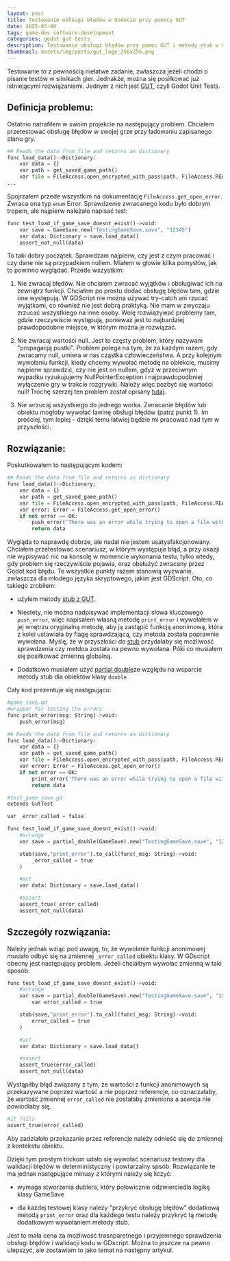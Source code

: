 ```yaml
---
layout: post
title: Testowanie obłsugi błedów w Godocie przy pomocy GUT
date: 2025-03-06
tags: game-dev software-development
categories: godot gut tests
description: Testowanie obsługi błędów przy pomoc GUT i metody stub w GDscript
thumbnail: assets/img/posts/gut_logo_256x256.png
---
```


Testowanie to z pewnością niełatwe zadanie, zwłaszcza jeżeli chodzi o pisanie testów
w silnikach gier. Jednakże, można się posiłkować już istniejącymi rozwiązaniami. Jednym z nich jest
[GUT](https://github.com/bitwes/Gut), czyli Godot Unit Tests.

## Definicja problemu:

Ostatnio natrafiłem w swoim projekcie na następujący problem.
Chciałem przetestować obsługę błędów w swojej grze przy ładowaniu zapisanego stanu gry.

```py
## Reads the data from file and returns as dictionary
func load_data()->Dictionary:
	var data = {}
	var path = get_saved_game_path()
	var file = FileAccess.open_encrypted_with_pass(path, FileAccess.READ, _password)
...
```

Spojrzałem przede wszystkim na dokumentację `FileAccess.get_open_error`. Zwraca ona typ `enum` Error.
Sprawdzenie zwracanego kodu było dobrym tropem, ale najpierw należało napisać test:

```py
func test_load_if_game_save_doesnt_exist()->void:
	var save = GameSave.new("TestingGameSave.save", "12345")
	var data: Dictionary = save.load_data()
	assert_not_null(data)
```

To taki dobry początek. Sprawdzam najpierw, czy jest z czym pracować i czy dane nie są przypadkiem nullem.
Miałem w głowie kilka pomysłów, jak to powinno wyglądać. Przede wszystkim:

1. Nie zwracaj błędów. Nie chciałem zwracać wyjątków i obsługiwać ich na zewnątrz funkcji.
   Chciałem po prostu dodać obsługę błędów tam, gdzie one występują.
   W GDScript nie można używać try-catch ani rzucać wyjątkami, co również nie jest dobrą praktyką.
   Nie mam w zwyczaju zrzucać wszystkiego na inne osoby. Wolę rozwiązywać problemy tam,
   gdzie rzeczywiście występują, ponieważ jest to najbardziej prawdopodobne miejsce, w którym można je rozwiązać.

2. Nie zwracaj wartości null. Jest to częsty problem, który nazywam "propagacją pustki".
   Problem polega na tym, że za każdym razem, gdy zwracamy null, umiera w nas cząstka człowieczeństwa.
   A przy kolejnym wywołaniu funkcji, kiedy chcemy wywołać metodę na obiekcie, musimy najpierw sprawdzić, czy nie jest on nullem,
   gdyż w przeciwnym wypadku ryzukujujemy NullPointerException i najprawdopodbniej wyłączenie gry w trakcie rozgrywki.
   Należy więc pozbyć się wartości null! Trochę szerzej ten problem został opisany [tutaj](https://hackernoon.com/null-the-billion-dollar-mistake-8t5z32d6).

3. Nie wrzucaj wszystkiego do jednego worka.
   Zwracanie błędów lub obiektu mogłoby wywołać lawinę obsługi błędów (patrz punkt 1).
   Im prościej, tym lepiej – dzięki temu łatwiej będzie mi pracować nad tym w przyszłości.

## Rozwiązanie:

Poskutkowałem to następującym kodem:

```py
## Reads the data from file and returns as dictionary
func load_data()->Dictionary:
	var data = {}
	var path = get_saved_game_path()
	var file = FileAccess.open_encrypted_with_pass(path, FileAccess.READ, _password)
	var error: Error = FileAccess.get_open_error()
	if not error == OK:
		push_error('There was an error while trying to open a file with following error code: ' + var_to_str(error))
		return data
```

Wygląda to naprawdę dobrze, ale nadal nie jestem usatysfakcjonowany.
Chciałem przetestować scenariusz, w którym występuje błąd,
a przy okazji nie wypisywać nic na konsolę w momencie wykonania testu, tylko wtedy,
gdy problem się rzeczywiście pojawia, oraz obsłużyć zwracany przez Godot kod błędu.
Te wszystkie punkty razem stanowią wyzwanie, zwłaszcza dla młodego języka skryptowego,
jakim jest GDScript.
Oto, co takiego zrobiłem:

- użyłem metody [stub z GUT](https://gut.readthedocs.io/en/latest/Stubbing.html#to-call-callable).

- Niestety, nie można nadpisywać implementacji słowa kluczowego `push_error`, więc napisałem własną metodę `print_error`
  i wywołałem w jej wnętrzu oryginalną metodę, aby ją zastąpić funkcją
  anonimową, która z kolei ustawiała by flagę sprawdzającą, czy metoda została poprawnie wywołana.
  Myślę, że w przyszłości do [stub](https://gut.readthedocs.io/en/latest/Stubbing.html#to-call-callable)
  przydałaby się możliwość sprawdzenia czy metdoa została na pewno wywołana. Póki co musiałem się posiłkować zmienną globalną.
- Dodatkowo musiałem użyć [partial double](https://gut.readthedocs.io/en/latest/Partial-Doubles.html)ze względu na wsparcie metody stub dla obiektów klasy `double`

Cały kod prezentuje się następująco:

```py
#game_save.gd
#wrapper for testing the errors
func print_error(msg: String)->void:
	push_error(msg)

## Reads the data from file and returns as dictionary
func load_data()->Dictionary:
	var data = {}
	var path = get_saved_game_path()
	var file = FileAccess.open_encrypted_with_pass(path, FileAccess.READ, _password)
	var error: Error = FileAccess.get_open_error()
	if not error == OK:
		print_error('There was an error while trying to open a file with following error code: ' + var_to_str(error))
		return data

#test_game_save.gd
extends GutTest

var _error_called = false

func test_load_if_game_save_doesnt_exist()->void:
	#arrange
	var save = partial_double(GameSave).new("TestingGameSave.save", "12345")

	stub(save,"print_error").to_call(func(_msg: String)->void:
		_error_called = true
	)

	#act
	var data: Dictionary = save.load_data()

	#assert
	assert_true(_error_called)
	assert_not_null(data)
```

## Szczegóły rozwiązania:

Należy jednak wziąc pod uwagę, to, że wywołanie funkcji anonimowej musiało odbyć
się na zmiennej `_error_called` obiektu klasy. W GDscript obecny jest następujący problem.
Jeżeli chciałbym wywołac zmienną w taki sposób:

```py
func test_load_if_game_save_doesnt_exist()->void:
	#arrange
	var save = partial_double(GameSave).new("TestingGameSave.save", "12345")
        var error_called = true

	stub(save,"print_error").to_call(func(_msg: String)->void:
		error_called = true
	)

	#act
	var data: Dictionary = save.load_data()

	#assert
	assert_true(error_called)
	assert_not_null(data)
```

Wystąpiłby błąd związany z tym, że wartości z funkcji anonimowych są przekazywane
poprzez wartość a nie poprzez referencje, co oznaczałaby, że wartość zmiennej
`error_called` nie zostałaby zmieniona a asercja nie powiodłaby się.

```py
#it fails
assert_true(error_called)
```

Aby zadziałało przekazanie przez referencje należy odnieść się do zmiennej z kontekstu obiektu.

Dzięki tym prostym trickom udało się wywołać scenariusz testowy dla walidacji błędów
w deterministyczny i powtarzalny spsób.
Rozwiązanie te ma jednak następujące minusy z którymi należy się liczyć:

- wymaga stworzenia dublera, który połowicznie odzwierciedla logikę klasy GameSave

- dla każdej testowej klasy należy "przykryć obsługę błędów" dodatkową metodą `print_error`
  oraz dla każdego testu należy przykryć tą metodę dodatkowym wywołaniem metody stub.

Jest to mała cena za możliwość trasnparetnego i przyjemnego sprawdzenia obsługi błędów i walidacji
kodu w GDscript. Można to jeszcze na pewno ulepszyć, ale zostawiam to jako temat na następny artykuł.
